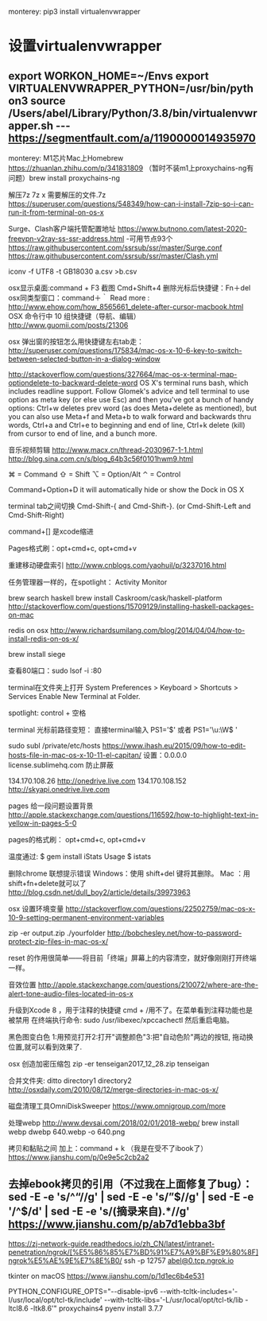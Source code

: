 monterey:
pip3 install virtualenvwrapper

# 设置virtualenvwrapper
export WORKON_HOME=~/Envs
export VIRTUALENVWRAPPER_PYTHON=/usr/bin/python3
source /Users/abel/Library/Python/3.8/bin/virtualenvwrapper.sh
---   https://segmentfault.com/a/1190000014935970 
-

monterey:
M1芯片Mac上Homebrew https://zhuanlan.zhihu.com/p/341831809
（暂时不装m1上proxychains-ng有问题）brew install proxychains-ng


解压7z
7z x 需要解压的文件.7z
https://superuser.com/questions/548349/how-can-i-install-7zip-so-i-can-run-it-from-terminal-on-os-x

Surge、Clash客户端托管配置地址
https://www.butnono.com/latest-2020-freevpn-v2ray-ss-ssr-address.html
-可用节点93个
https://raw.githubusercontent.com/ssrsub/ssr/master/Surge.conf
https://raw.githubusercontent.com/ssrsub/ssr/master/Clash.yml


iconv -f UTF8 -t GB18030 a.csv >b.csv


osx显示桌面:command + F3
截图  Cmd+Shift+4
删除光标后快捷键：Fn＋del
osx同类型窗口：command＋｀
Read more : http://www.ehow.com/how_8565661_delete-after-cursor-macbook.html
OSX 命令行中 10 组快捷键（导航、编辑）
http://www.guomii.com/posts/21306

osx 弹出窗的按钮怎么用快捷键左右tab走：
http://superuser.com/questions/175834/mac-os-x-10-6-key-to-switch-between-selected-button-in-a-dialog-window

http://stackoverflow.com/questions/327664/mac-os-x-terminal-map-optiondelete-to-backward-delete-word
OS X's terminal runs bash, which includes readline support. Follow Glomek's advice and tell terminal to use option as meta key (or else use Esc) and then you've got a bunch of handy options: Ctrl+w deletes prev word (as does Meta+delete as mentioned), but you can also use Meta+f and Meta+b to walk forward and backwards thru words, Ctrl+a and Ctrl+e to beginning and end of line, Ctrl+k delete (kill) from cursor to end of line, and a bunch more.


音乐视频剪辑
http://www.macx.cn/thread-2030967-1-1.html
http://blog.sina.com.cn/s/blog_64b3c56f0101hwm9.html

⌘ = Command
⇧ = Shift
⌥ = Option/Alt
⌃ = Control

Command+Option+D it will automatically hide or show the Dock in OS X

terminal tab之间切换
 Cmd-Shift-{ and Cmd-Shift-}. (or Cmd-Shift-Left and Cmd-Shift-Right)

command+[] 是xcode缩进

Pages格式刷：opt+cmd+c, opt+cmd+v

重建移动硬盘索引
http://www.cnblogs.com/yaohuil/p/3237016.html

任务管理器一样的，在spotlight：
Activity Monitor

brew search haskell
brew install Caskroom/cask/haskell-platform
http://stackoverflow.com/questions/15709129/installing-haskell-packages-on-mac

redis on osx
http://www.richardsumilang.com/blog/2014/04/04/how-to-install-redis-on-os-x/

brew install siege

查看80端口：sudo lsof -i :80

terminal在文件夹上打开
System Preferences > Keyboard > Shortcuts > Services
Enable New Terminal at Folder. 

spotlight: control + 空格

terminal 光标前路径变短：
直接terminal输入 PS1='$' 或者 PS1='\u:\W\$ ' 

sudo subl /private/etc/hosts
https://www.ihash.eu/2015/09/how-to-edit-hosts-file-in-mac-os-x-10-11-el-capitan/
设置：0.0.0.0 license.sublimehq.com 防止屏蔽

134.170.108.26  http://onedrive.live.com
134.170.108.152 http://skyapi.onedrive.live.com

pages 给一段问题设置背景
http://apple.stackexchange.com/questions/116592/how-to-highlight-text-in-yellow-in-pages-5-0

pages的格式刷： opt+cmd+c, opt+cmd+v 

温度通过:
$ gem install iStats
Usage
$ istats

删除chrome 联想提示错误
Windows：使用 shift+del 键将其删除。
Mac ：用shift+fn+delete就可以了
http://blog.csdn.net/dull_boy2/article/details/39973963

osx 设置环境变量
http://stackoverflow.com/questions/22502759/mac-os-x-10-9-setting-permanent-environment-variables

zip -er output.zip ./yourfolder
http://bobchesley.net/how-to-password-protect-zip-files-in-mac-os-x/

reset  的作用很简单——将目前「终端」屏幕上的内容清空，就好像刚刚打开终端一样。

音效位置
http://apple.stackexchange.com/questions/210072/where-are-the-alert-tone-audio-files-located-in-os-x


升级到Xcode 8 ，用于注释的快捷键 cmd + /用不了。在菜单看到注释功能也是被禁用
在终端执行命令:
sudo /usr/libexec/xpccachectl
然后重启电脑。

黑色图变白色
1:用预览打开2:打开"调整颜色"3:把"自动色阶"两边的按钮, 拖动换位置,就可以看到效果了.

osx 创造加密压缩包
zip -er tenseigan2017_12_28.zip tenseigan

合并文件夹: ditto directory1 directory2
http://osxdaily.com/2010/08/12/merge-directories-in-mac-os-x/

磁盘清理工具OmniDiskSweeper
https://www.omnigroup.com/more

处理webp
http://www.devsai.com/2018/02/01/2018-webp/
brew install webp
dwebp 640.webp -o 640.png

拷贝和黏贴之间 加上：command + k （我是在受不了ibook了）
https://www.jianshu.com/p/0e9e5c2cb2a2

去掉ebook拷贝的引用（不过我在上面修复了bug）：
sed -E -e 's/^“//g' | sed -E -e 's/”$//g' | sed -E -e '/^$/d' | sed -E -e 's/(摘录来自).*//g'
https://www.jianshu.com/p/ab7d1ebba3bf
-
https://zj-network-guide.readthedocs.io/zh_CN/latest/intranet-penetration/ngrok/[%E5%86%85%E7%BD%91%E7%A9%BF%E9%80%8F]ngrok%E5%AE%9E%E7%8E%B0/
ssh -p 12757 abel@0.tcp.ngrok.io


tkinter on macOS
https://www.jianshu.com/p/1d1ec6b4e531

PYTHON_CONFIGURE_OPTS="--disable-ipv6 --with-tcltk-includes='-I/usr/local/opt/tcl-tk/include'
 --with-tcltk-libs='-L/usr/local/opt/tcl-tk/lib -ltcl8.6 -ltk8.6'" proxychains4 pyenv install 3.7.7